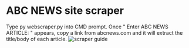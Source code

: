 # ABC NEWS site scraper
Type py webscraper.py into CMD prompt.
Once " Enter ABC NEWS ARTICLE: " appears, copy a link from abcnews.com and it will extract the title/body of each article.
![scraper guide](https://user-images.githubusercontent.com/126064159/228432441-e7f0f509-aff1-4ace-acce-1dd12d796e2c.png)
